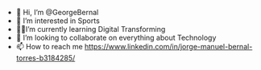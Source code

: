 - 👋 Hi, I’m @GeorgeBernal
- 👀 I’m interested in Sports
- 🌱📱I’m currently learning Digital Transforming
- 💞️ I’m looking to collaborate on everything about Technology
- 📫 How to reach me https://www.linkedin.com/in/jorge-manuel-bernal-torres-b3184285/

<!---
GeorgeBernal/GeorgeBernal is a ✨ special ✨ repository because its `README.md` (this file) appears on your GitHub profile.
You can click the Preview link to take a look at your changes.
--->
